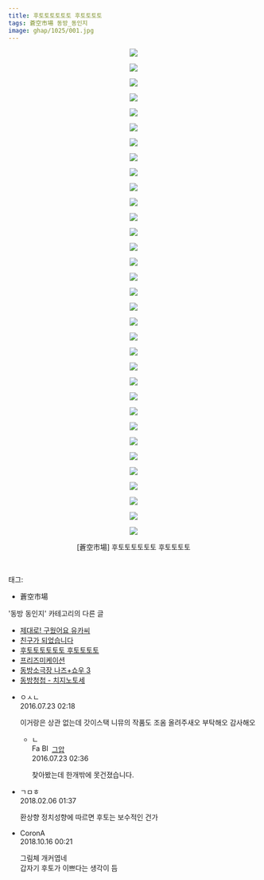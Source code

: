 ```yaml
---
title: 후토토토토토토 후토토토토
tags: 蒼空市場 동방_동인지
image: ghap/1025/001.jpg
---
```

<div class="article">
<p style="text-align: center; clear: none; float: none;"><img src="{{ site.nasurl }}/ghap/1025/001.jpg"/></p>
<p style="text-align: center; clear: none; float: none;"><img src="{{ site.nasurl }}/ghap/1025/002.jpg"/></p>
<p style="text-align: center; clear: none; float: none;"><img src="{{ site.nasurl }}/ghap/1025/003.jpg"/></p>
<p style="text-align: center; clear: none; float: none;"><img src="{{ site.nasurl }}/ghap/1025/004.jpg"/></p>
<p style="text-align: center; clear: none; float: none;"><img src="{{ site.nasurl }}/ghap/1025/005.jpg"/></p>
<p style="text-align: center; clear: none; float: none;"><img src="{{ site.nasurl }}/ghap/1025/006.jpg"/></p>
<p style="text-align: center; clear: none; float: none;"><img src="{{ site.nasurl }}/ghap/1025/007.jpg"/></p>
<p style="text-align: center; clear: none; float: none;"><img src="{{ site.nasurl }}/ghap/1025/008.jpg"/></p>
<p style="text-align: center; clear: none; float: none;"><img src="{{ site.nasurl }}/ghap/1025/009.jpg"/></p>
<p style="text-align: center; clear: none; float: none;"><img src="{{ site.nasurl }}/ghap/1025/010.jpg"/></p>
<p style="text-align: center; clear: none; float: none;"><img src="{{ site.nasurl }}/ghap/1025/011.jpg"/></p>
<p style="text-align: center; clear: none; float: none;"><img src="{{ site.nasurl }}/ghap/1025/012.jpg"/></p>
<p style="text-align: center; clear: none; float: none;"><img src="{{ site.nasurl }}/ghap/1025/013.jpg"/></p>
<p style="text-align: center; clear: none; float: none;"><img src="{{ site.nasurl }}/ghap/1025/014.jpg"/></p>
<p style="text-align: center; clear: none; float: none;"><img src="{{ site.nasurl }}/ghap/1025/015.jpg"/></p>
<p style="text-align: center; clear: none; float: none;"><img src="{{ site.nasurl }}/ghap/1025/016.jpg"/></p>
<p style="text-align: center; clear: none; float: none;"><img src="{{ site.nasurl }}/ghap/1025/017.jpg"/></p>
<p style="text-align: center; clear: none; float: none;"><img src="{{ site.nasurl }}/ghap/1025/018.jpg"/></p>
<p style="text-align: center; clear: none; float: none;"><img src="{{ site.nasurl }}/ghap/1025/019.jpg"/></p>
<p style="text-align: center; clear: none; float: none;"><img src="{{ site.nasurl }}/ghap/1025/020.jpg"/></p>
<p style="text-align: center; clear: none; float: none;"><img src="{{ site.nasurl }}/ghap/1025/021.jpg"/></p>
<p style="text-align: center; clear: none; float: none;"><img src="{{ site.nasurl }}/ghap/1025/022.jpg"/></p>
<p style="text-align: center; clear: none; float: none;"><img src="{{ site.nasurl }}/ghap/1025/023.jpg"/></p>
<p style="text-align: center; clear: none; float: none;"><img src="{{ site.nasurl }}/ghap/1025/024.jpg"/></p>
<p style="text-align: center; clear: none; float: none;"><img src="{{ site.nasurl }}/ghap/1025/025.jpg"/></p>
<p style="text-align: center; clear: none; float: none;"><img src="{{ site.nasurl }}/ghap/1025/026.jpg"/></p>
<p style="text-align: center; clear: none; float: none;"><img src="{{ site.nasurl }}/ghap/1025/027.jpg"/></p>
<p style="text-align: center; clear: none; float: none;"><img src="{{ site.nasurl }}/ghap/1025/028.jpg"/></p>
<p style="text-align: center; clear: none; float: none;"><img src="{{ site.nasurl }}/ghap/1025/029.jpg"/></p>
<p style="text-align: center; clear: none; float: none;"><img src="{{ site.nasurl }}/ghap/1025/030.jpg"/></p>
<p style="text-align: center; clear: none; float: none;"><img src="{{ site.nasurl }}/ghap/1025/031.jpg"/></p>
<p style="text-align: center; clear: none; float: none;"><img src="{{ site.nasurl }}/ghap/1025/032.jpg"/></p>
<p style="text-align: center; clear: none; float: none;"><img src="{{ site.nasurl }}/ghap/1025/033.jpg"/></p>
<p style="text-align: center; clear: none; float: none;">[蒼空市場] 후토토토토토토 후토토토토</p>
<p><br/></p>
</div><div class="tagTrail">
<p>태그: </p>
<ul>
<li>蒼空市場</li>
</ul>
</div><div class="another">
<p>'동방 동인지' 카테고리의 다른 글</p>
<ul>
<li><a href="/2016-07-23-ghap_1033">제대로! 구웠어요 유카씨</a></li>
<li><a href="/2016-07-23-ghap_1026">친구가 되었습니다</a></li>
<li><a href="/2016-07-23-ghap_1025">후토토토토토토 후토토토토</a></li>
<li><a href="/2016-07-23-ghap_1024">프리즈미케이션</a></li>
<li><a href="/2016-07-22-ghap_1023">동방소극장 나즈+쇼우 3</a></li>
<li><a href="/2016-07-22-ghap_1022">동방청첩 - 치지노토세</a></li>
</ul>
</div><div class="cb_module cb_fluid">
<div class="cb_wrt cb_profile">
<div class="comment">
<ul>
<li class="cb_thumb_off" id="comment14762458">
<div class="cb_comment_area">
<div class="cb_info_area">
<div class="cb_section">
<span class="cb_nick_name">ㅇㅅㄴ</span>
</div>
<div class="cb_section">
<span class="cb_date">2016.07.23 02:18 </span>
</div>
</div>
<div class="cb_dsc_comment">
<p class="cb_dsc">
											이거랑은 상관 없는데 갓이스택 니뮤의 작품도 조옴 올려주새오 부탁해오 감사해오
										</p>
</div>
<ul>
<li class="cb_thumb_off" id="comment14762471">
<span class="cb_bu_subnode">ㄴ</span>
<div class="cb_comment_area">
<div class="cb_info_area">
<div class="cb_section">
<span class="cb_nick_name"><img alt="Favicon of https://ghaptouhou.tistory.com" height="16" onerror="this.onerror=null;this.parentNode.removeChild(this)" src="https://ghaptouhou.tistory.com/favicon.ico" width="16"/> <img alt="BlogIcon" height="16" onerror="this.parentNode.removeChild(this)" src="https://ghaptouhou.tistory.com/index.gif" width="16"/> <a href="https://ghaptouhou.tistory.com" onclick="return openLinkInNewWindow(this)"> 그압</a><span class="tistoryProfileLayerTrigger" onclick='TistoryProfile.show(event, this, {"title":"\uc800\uae30 \uc774\uac70 \ub098\uc911\uc5d0 \uc218\uc815 \uac00\ub2a5\ud558\ub098\uc694","url":"https:\/\/ghap.tistory.com","nickname":"\uadf8\uc555","items":[]}); return false;'></span></span>
</div>
<div class="cb_section">
<span class="cb_date">2016.07.23 02:36 </span>
</div>
</div>
<div class="cb_dsc_comment">
<p class="cb_dsc">
																찾아봤는데 한개밖에 못건졌습니다.
															</p>
</div>
</div>
</li>
</ul>
</div></li>
<li class="cb_thumb_off" id="comment15193213">
<div class="cb_comment_area">
<div class="cb_info_area">
<div class="cb_section">
<span class="cb_nick_name">ㄱㅁㅎ</span>
</div>
<div class="cb_section">
<span class="cb_date">2018.02.06 01:37 </span>
</div>
</div>
<div class="cb_dsc_comment">
<p class="cb_dsc">
											환상향 정치성향에 따르면 후토는 보수적인 건가
										</p>
</div>
</div></li>
<li class="cb_thumb_off" id="comment15356080">
<div class="cb_comment_area">
<div class="cb_info_area">
<div class="cb_section">
<span class="cb_nick_name">CoronA</span>
</div>
<div class="cb_section">
<span class="cb_date">2018.10.16 00:21 </span>
</div>
</div>
<div class="cb_dsc_comment">
<p class="cb_dsc">
											그림체 개커엽네<br/>
갑자기 후토가 이쁘다는 생각이 듬
										</p>
</div>
</div></li>
</ul>
</div>
</div><!-- commentList close -->
</div>